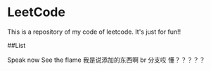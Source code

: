 # LeetCode
This is a repository of my code of leetcode. It's just for fun!!


##List
 
Speak now
See the flame
我是说添加的东西啊
br 分支哎
懂？？？？？




